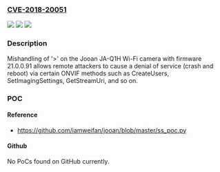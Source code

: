 ### [CVE-2018-20051](https://cve.mitre.org/cgi-bin/cvename.cgi?name=CVE-2018-20051)
![](https://img.shields.io/static/v1?label=Product&message=n%2Fa&color=blue)
![](https://img.shields.io/static/v1?label=Version&message=n%2Fa&color=blue)
![](https://img.shields.io/static/v1?label=Vulnerability&message=n%2Fa&color=brighgreen)

### Description

Mishandling of '>' on the Jooan JA-Q1H Wi-Fi camera with firmware 21.0.0.91 allows remote attackers to cause a denial of service (crash and reboot) via certain ONVIF methods such as CreateUsers, SetImagingSettings, GetStreamUri, and so on.

### POC

#### Reference
- https://github.com/iamweifan/jooan/blob/master/ss_poc.py

#### Github
No PoCs found on GitHub currently.

